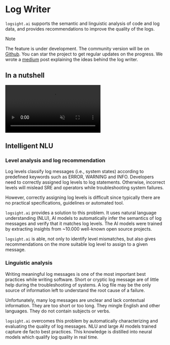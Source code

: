 # Log Writer


`logsight.ai` supports the semantic and linguistic analysis of code and log data,
and provides recommendations to improve the quality of the logs. 


> [!NOTE]
> The feature is under development. The community version will be on [Github](https://github.com/aiops/log-writer). You can star the project to get regular updates on the progress.
We wrote a [medium](https://medium.com/@snedelkoski/software-engineering-needs-auto-logging-681185e9a4e1) post explaining the ideas behind the log writer.

## In a nutshell

<video autoplay loop muted>
  <source src="./autologging.mp4" type="video/mp4">
</video>

## Intelligent NLU

### Level analysis and log recommendation
Log levels classify log messages (i.e., system states) according to predefined keywords such as ERROR, WARNING and INFO. Developers need to correctly assigned log levels to log statements. Otherwise, incorrect levels will mislead SRE and operators while troubleshooting system failures.

However, correctly assigning log levels is difficult since typically there are no practical specifications, guidelines or automated tool. 

`logsight.ai` provides a solution to this problem.
It uses natural language understanding (NLU), AI models to automatically infer the semantics of log messages and verify that it matches log levels.
The AI models were trained by extracting insights from ~10.000 well-known open source projects.

`logsight.ai` is able, not only to identify level mismatches, but also gives recommendations on the more suitable 
log level to assign to a given message.  


### Linguistic analysis
Writing meaningful log messages is one of the most important best practices while writing software. Short or cryptic log message are of little help during the troubleshooting of systems. A log file may be the only source of information left to understand the root cause of a failure.

Unfortunately, many log messages are unclear and lack contextual information. They are too short or too long. They mingle English and other languages. They do not contain subjects or verbs. 

`logsight.ai` overcomes this problem by automatically characterizing and evaluating the quality of log messages.
NLU and large AI models trained capture de facto best practices.
This knowledge is distilled into neural models which qualify log quality in real time.


